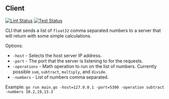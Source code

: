 ## Client

[![Lint Status](https://github.com/dansku/microservice_example_client/workflows/golangci-lint/badge.svg)](https://github.com/dansku/microservice_example_client/actions) [![Test Status](https://github.com/dansku/microservice_example_client/workflows/code-test/badge.svg)](https://github.com/dansku/microservice_example_client/actions)

CLI that sends a list of `float32` comma separated numbers to a server that will return with some simple calculations.

Options:
* `-host` - Selects the host server IP address.
* `-port` - The port that the server is listening to for the requests.
* `-operations` - Math operation to run on the list of numbers. Currently possible `sum`, `subtract`, `multiply`, and `divide`.
* `-numbers` - List of numbers comma separated.

Example:
`go run main.go -host=127.0.0.1 -port=5300 -operation subtract -numbers 10.2,19,13.3`
